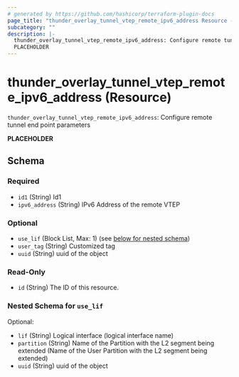 ```yaml
---
# generated by https://github.com/hashicorp/terraform-plugin-docs
page_title: "thunder_overlay_tunnel_vtep_remote_ipv6_address Resource - terraform-provider-thunder"
subcategory: ""
description: |-
  thunder_overlay_tunnel_vtep_remote_ipv6_address: Configure remote tunnel end point parameters
  PLACEHOLDER
---
```


# thunder_overlay_tunnel_vtep_remote_ipv6_address (Resource)

`thunder_overlay_tunnel_vtep_remote_ipv6_address`: Configure remote tunnel end point parameters

__PLACEHOLDER__



<!-- schema generated by tfplugindocs -->
## Schema

### Required

- `id1` (String) Id1
- `ipv6_address` (String) IPv6 Address of the remote VTEP

### Optional

- `use_lif` (Block List, Max: 1) (see [below for nested schema](#nestedblock--use_lif))
- `user_tag` (String) Customized tag
- `uuid` (String) uuid of the object

### Read-Only

- `id` (String) The ID of this resource.

<a id="nestedblock--use_lif"></a>
### Nested Schema for `use_lif`

Optional:

- `lif` (String) Logical interface (logical interface name)
- `partition` (String) Name of the Partition with the L2 segment being extended (Name of the User Partition with the L2 segment being extended)
- `uuid` (String) uuid of the object


